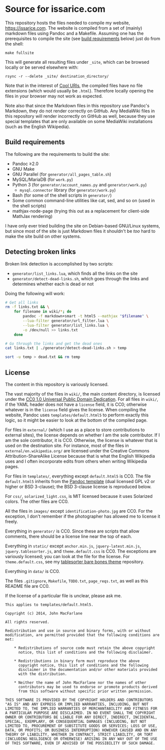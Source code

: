 # Source for issarice.com

This repository hosts the files needed to compile my website,
<https://issarice.com>.  The website is compiled from a set of (mainly)
markdown files using Pandoc and a Makefile. Assuming one has the prerequisites
to compile the site (see [build requirements](#build-requirements) below) just
do from the shell:

    make fullsite

This will generate all resulting files under `_site`, which can be browsed
locally or be served elsewhere with:

    rsync -r --delete _site/ destination_directory/

Note that in the interest of [Cool URIs][cool], the compiled files have no file
extensions (which would usually be `.html`).  Therefore locally opening the files
in your browser may not work as expected.

Note also that since the Markdown files in this repository use Pandoc's
Markdown, they do not render correctly on GitHub.
Any MediaWiki files in this repository will render incorrectly on GitHub as
well, because they use special templates that are only available on some
MediaWiki installations (such as the English Wikipedia).

## Build requirements

The following are the requirements to build the site:

- Pandoc ≥2.0
- GNU Make
- GNU Parallel (for `generator/all_pages_table.sh`)
- MySQL/MariaDB (for `work.py`)
- Python 3 (for `generator/account_names.py` and `generator/work.py`)
  - `mysql.connector` library (for `generator/work.py`)
- Bash (for some of the shell scripts in `generator/`)
- Some common command-line utilities like cat, sed, and so on (used in the
  shell scripts)
- mathjax-node-page (trying this out as a replacement for client-side MathJax rendering)

I have only ever tried building the site on Debian-based GNU/Linux systems, but since most of the site is just Markdown files it shouldn't be *too* hard to make the site build on other systems.

## Detecting broken links

Broken link detection is accomplished by two scripts:

- `generator/list_links.lua`, which finds all the links on the site
- `generator/detect-dead-links.sh`, which goes through the links and determines
  whether each is dead or not

Doing the following will work:

```bash
# Get all links
rm -f links.txt && \
    for filename in wiki/*; do
        pandoc -f markdown+smart -t html5 --mathjax "$filename" \
        --lua-filter generator/url_filter.lua \
        --lua-filter generator/list_links.lua \
        -o /dev/null >> links.txt
    done

# Go through the links and get the dead ones
cat links.txt | ./generator/detect-dead-links.sh > temp

sort -u temp > dead.txt && rm temp
```

## License

The content in this repository is variously licensed.

The vast majority of the files in `wiki/`, the main content directory, is
licensed under the [CC0 1.0 Universal Public Domain Dedication][cc0].
For all files in `wiki/`, if the YAML header does not have a `license` field,
it is CC0; otherwise whatever is in the `license` field gives the license.
When compiling the website, Pandoc uses `templates/default.html5` to perform
exactly this logic, so it might be easier to look at the bottom of the compiled
page.

For files in `external/` (which I use as a place to store contributions to
external sites), the license depends on whether I am the sole contributor.
If I am the sole contributor, it is CC0.
Otherwise, the license is whatever that is used on the destination site.
For instance, most of the files in `external/en.wikipedia.org/` are licensed
under the Creative Commons Attribution-ShareAlike License because that is what
the English Wikipedia uses and I often incorporate edits from others when
writing Wikipedia pages.

For files in `templates/`, everything except `default.html5` is CC0.
The file `default.html5` inherits from the [Pandoc template][pd_html5] (dual
licensed GPL v2 or higher or BSD 3-clause); the BSD 3-clause license is
reproduced below.

For `css/`, `solarized_light.css`, is MIT licensed because it uses
Solarized colors. The other files are CC0.

All the files in `images/` except `identification-photo.jpg` are CC0.
For the exception, I don't remember if the photographer has allowed me to
license it freely.

Everything in `generator/` is CC0. Since these are scripts that allow comments,
there should be a license line near the top of each.

Everything in `static/` except `anchor.min.js`, `jquery-latest.min.js`,
`jquery.tablesorter.js`, and `theme.default.css` is CC0. The exceptions are
variously licensed; you can look at the file for the license. For
`theme.default.css`, see my [tablesorter bare bones theme](https://github.com/riceissa/tablesorter-bare-bones-theme)
repository.

Everything in `data/` is CC0.

The files `.gitignore`, `Makefile`, `TODO.txt`, `page_reqs.txt`, as well as
this README file are CC0.

If the license of a particular file is unclear, please ask me.

```
This applies to templates/default.html5.

Copyright (c) 2014, John MacFarlane

All rights reserved.

Redistribution and use in source and binary forms, with or without
modification, are permitted provided that the following conditions are met:

    * Redistributions of source code must retain the above copyright
      notice, this list of conditions and the following disclaimer.

    * Redistributions in binary form must reproduce the above
      copyright notice, this list of conditions and the following
      disclaimer in the documentation and/or other materials provided
      with the distribution.

    * Neither the name of John MacFarlane nor the names of other
      contributors may be used to endorse or promote products derived
      from this software without specific prior written permission.

THIS SOFTWARE IS PROVIDED BY THE COPYRIGHT HOLDERS AND CONTRIBUTORS
"AS IS" AND ANY EXPRESS OR IMPLIED WARRANTIES, INCLUDING, BUT NOT
LIMITED TO, THE IMPLIED WARRANTIES OF MERCHANTABILITY AND FITNESS FOR
A PARTICULAR PURPOSE ARE DISCLAIMED. IN NO EVENT SHALL THE COPYRIGHT
OWNER OR CONTRIBUTORS BE LIABLE FOR ANY DIRECT, INDIRECT, INCIDENTAL,
SPECIAL, EXEMPLARY, OR CONSEQUENTIAL DAMAGES (INCLUDING, BUT NOT
LIMITED TO, PROCUREMENT OF SUBSTITUTE GOODS OR SERVICES; LOSS OF USE,
DATA, OR PROFITS; OR BUSINESS INTERRUPTION) HOWEVER CAUSED AND ON ANY
THEORY OF LIABILITY, WHETHER IN CONTRACT, STRICT LIABILITY, OR TORT
(INCLUDING NEGLIGENCE OR OTHERWISE) ARISING IN ANY WAY OUT OF THE USE
OF THIS SOFTWARE, EVEN IF ADVISED OF THE POSSIBILITY OF SUCH DAMAGE.
```

[cc0]: https://creativecommons.org/publicdomain/zero/1.0/
[cool]: http://www.w3.org/TR/cooluris/
[pd_html5]: https://github.com/jgm/pandoc-templates/blob/master/default.html5
